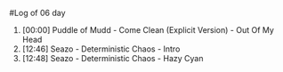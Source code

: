 #Log of 06 day

1. [00:00] Puddle of Mudd - Come Clean (Explicit Version) - Out Of My Head
1. [12:46] Seazo - Deterministic Chaos - Intro
1. [12:48] Seazo - Deterministic Chaos - Hazy Cyan

